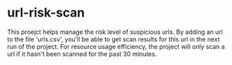 # url-risk-scan
This proejct helps manage the risk level of suspicious urls.
By adding an url to the file 'urls.csv', you'll be able to get scan results for this url in the next run of the project.
For resource usage efficiency, the project will only scan a url if it hasn't been scanned for the past 30 minutes. 
